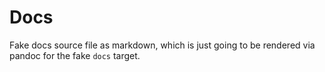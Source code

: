 # Docs

Fake docs source file as markdown, which is just going to be rendered via pandoc for the fake `docs` target.